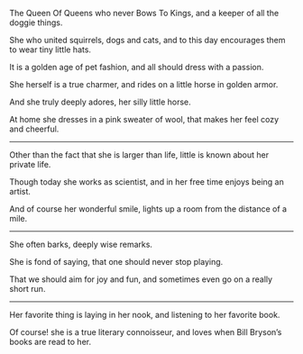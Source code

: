 The Queen Of Queens who never Bows To Kings,
and a keeper of all the doggie things.

She who united squirrels, dogs and cats,
and to this day encourages them to wear tiny little hats.

It is a golden age of pet fashion,
and all should dress with a passion.

She herself is a true charmer,
and rides on a little horse in golden armor.

And she truly deeply adores,
her silly little horse.

At home she dresses in a pink sweater of wool,
that makes her feel cozy and cheerful.

---


Other than the fact that she is larger than life,
little is known about her private life.

Though today she works as scientist,
and in her free time enjoys being an artist.

And of course her wonderful smile,
lights up a room from the distance of a mile.

---

She often barks,
deeply wise remarks.

She is fond of saying,
that one should never stop playing.

That we should aim for joy and fun,
and sometimes even go on a really short run.

---

Her favorite thing is laying in her nook,
and listening to her favorite book.

Of course! she is a true literary connoisseur,
and loves when Bill Bryson’s books are read to her.
